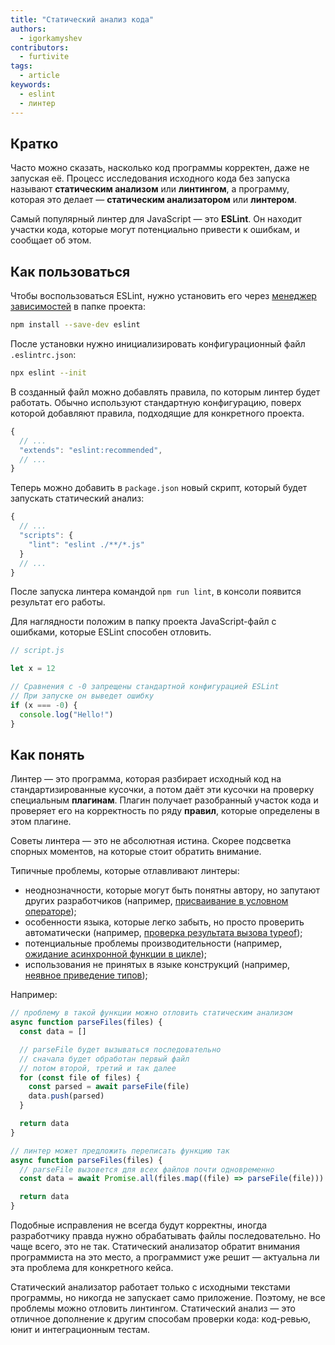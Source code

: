 ```yaml
---
title: "Статический анализ кода"
authors:
  - igorkamyshev
contributors:
  - furtivite
tags:
  - article
keywords:
  - eslint
  - линтер
---
```


## Кратко

Часто можно сказать, насколько код программы корректен, даже не запуская её. Процесс исследования исходного кода без запуска называют __статическим анализом__ или __линтингом__, а программу, которая это делает — __статическим анализатором__ или __линтером__.

Самый популярный линтер для JavaScript — это __ESLint__. Он находит участки кода, которые могут потенциально привести к ошибкам, и сообщает об этом.

## Как пользоваться

Чтобы воспользоваться ESLint, нужно установить его через [менеджер зависимостей](/tools/package-managers) в папке проекта:

```bash
npm install --save-dev eslint
```

После установки нужно инициализировать конфигурационный файл `.eslintrc.json`:

```bash
npx eslint --init
```

В созданный файл можно добавлять правила, по которым линтер будет работать. Обычно используют стандартную конфигурацию, поверх которой добавляют правила, подходящие для конкретного проекта.

```js
{
  // ...
  "extends": "eslint:recommended",
  // ...
}
```

Теперь можно добавить в `package.json` новый скрипт, который будет запускать статический анализ:

```js
{
  // ...
  "scripts": {
    "lint": "eslint ./**/*.js"
  }
  // ...
}
```

После запуска линтера командой `npm run lint`, в консоли появится результат его работы.

Для наглядности положим в папку проекта JavaScript-файл с ошибками, которые ESLint способен отловить.

```js
// script.js

let x = 12

// Сравнения с -0 запрещены стандартной конфигурацией ESLint
// При запуске он выведет ошибку
if (x === -0) {
  console.log("Hello!")
}
```

## Как понять

Линтер — это программа, которая разбирает исходный код на стандартизированные кусочки, а потом даёт эти кусочки на проверку специальным __плагинам__. Плагин получает разобранный участок кода и проверяет его на корректность по ряду __правил__, которые определены в этом плагине.

Советы линтера — это не абсолютная истина. Скорее подсветка спорных моментов, на которые стоит обратить внимание.

Типичные проблемы, которые отлавливают линтеры:

- неоднозначности, которые могут быть понятны автору, но запутают других разработчиков (например, [присваивание в условном операторе](https://eslint.org/docs/rules/no-cond-assign));
- особенности языка, которые легко забыть, но просто проверить автоматически (например, [проверка результата вызова typeof](https://eslint.org/docs/rules/valid-typeof));
- потенциальные проблемы производительности (например, [ожидание асинхронной функции в цикле](https://eslint.org/docs/rules/no-await-in-loop#disallow-await-inside-of-loops-no-await-in-loop));
- использования не принятых в языке конструкций (например, [неявное приведение типов](https://eslint.org/docs/rules/no-implicit-coercion));

Например:

```js
// проблему в такой функции можно отловить статическим анализом
async function parseFiles(files) {
  const data = []

  // parseFile будет вызываться последовательно
  // сначала будет обработан первый файл
  // потом второй, третий и так далее
  for (const file of files) {
    const parsed = await parseFile(file)
    data.push(parsed)
  }

  return data
}

// линтер может предложить переписать функцию так
async function parseFiles(files) {
  // parseFile вызовется для всех файлов почти одновременно
  const data = await Promise.all(files.map((file) => parseFile(file)))

  return data
}
```

Подобные исправления не всегда будут корректны, иногда разработчику правда нужно обрабатывать файлы последовательно. Но чаще всего, это не так. Статический анализатор обратит внимания программиста на это место, а программист уже решит — актуальна ли эта проблема для конкретного кейса.

Статический анализатор работает только с исходными текстами программы, но никогда не запускает само приложение. Поэтому, не все проблемы можно отловить линтингом. Статический анализ — это отличное дополнение к другим способам проверки кода: код-ревью, юнит и интеграционным тестам.
